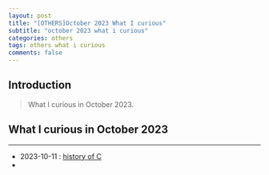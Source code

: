 ```yaml
---
layout: post
title: "[OTHERS]October 2023 What I curious"
subtitle: "october 2023 what i curious"
categories: others
tags: others what i curious
comments: false
---
```


## Introduction
> What I curious in October 2023.



## What I curious in October 2023
---
- 2023-10-11 : [history of C](https://en.wikipedia.org/wiki/C_(programming_language))
- 
